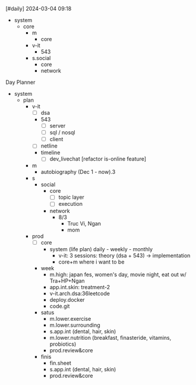 [#daily]
2024-03-04
09:18

- system
	- core
		- m
			- core
		- v-it
			- 543 
		- s.social
			- core
			- network

Day Planner
- system
	- plan
		- v-it
			- [ ] dsa
			- 543
				- [ ] server
				- [ ] sql / nosql
				- [ ] client
			- [ ] netline
			- timeline
				- [ ] dev_livechat [refactor is-online feature]
		- m
			- autobiography (Dec 1 - now).3
		- s
			- social
				- core
					- [ ] topic layer
					- [ ] execution
				- network
					- 8/3
						- Truc Vi, Ngan
						- mom
		- prod
			- [ ] core
				- system (life plan) daily - weekly - monthly
					- v-it: 3 sessions: theory (dsa + 543) -> implementation
					- core+m where i want to be
			- week
				- m.high: japan fes, women's day, movie night, eat out w/ Tra+HP+Ngan 
				- app.int.skin: treatment-2
				- v-it.arch.dsa:36leetcode
				- deploy.docker
				- code.git
			- satus
				- m.lower.exercise
				- m.lower.surrounding
				- s.app.int (dental, hair, skin)
				- m.lower.nutrition (breakfast, finasteride, vitamins, probiotics)
				- prod.review&core
			- finis
				- fin.sheet
				- s.app.int (dental, hair, skin)
				- prod.review&core